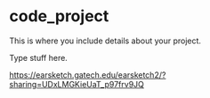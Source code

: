 # code_project
This is where you include details about your project.

Type stuff here.

https://earsketch.gatech.edu/earsketch2/?sharing=UDxLMGKieUaT_p97frv9JQ

